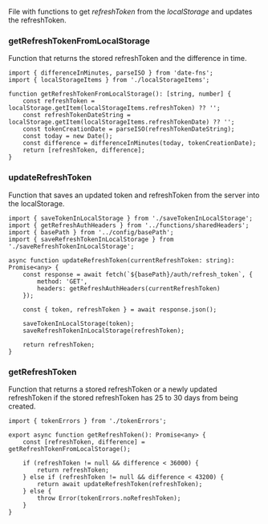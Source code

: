 File with functions to get _refreshToken_ from the _localStorage_ and updates the refreshToken.

### getRefreshTokenFromLocalStorage
Function that returns the stored refreshToken and the difference in time.
```tsx
import { differenceInMinutes, parseISO } from 'date-fns';
import { localStorageItems } from './localStorageItems';

function getRefreshTokenFromLocalStorage(): [string, number] {
    const refreshToken = localStorage.getItem(localStorageItems.refreshToken) ?? '';
    const refreshTokenDateString = localStorage.getItem(localStorageItems.refreshTokenDate) ?? '';
    const tokenCreationDate = parseISO(refreshTokenDateString);
    const today = new Date();
    const difference = differenceInMinutes(today, tokenCreationDate);
    return [refreshToken, difference];
}
```
### updateRefreshToken
Function that saves an updated token and refreshToken from the server into the localStorage.
```tsx
import { saveTokenInLocalStorage } from './saveTokenInLocalStorage';
import { getRefreshAuthHeaders } from '../functions/sharedHeaders';
import { basePath } from '../config/basePath';
import { saveRefreshTokenInLocalStorage } from './saveRefreshTokenInLocalStorage';

async function updateRefreshToken(currentRefreshToken: string): Promise<any> {
    const response = await fetch(`${basePath}/auth/refresh_token`, {
        method: 'GET',
        headers: getRefreshAuthHeaders(currentRefreshToken)
    });

    const { token, refreshToken } = await response.json();

    saveTokenInLocalStorage(token);
    saveRefreshTokenInLocalStorage(refreshToken);

    return refreshToken;
}
```
### getRefreshToken
Function that returns a stored refreshToken or a newly updated refreshToken if the stored refreshToken has 25 to 30 days from being created.

```tsx
import { tokenErrors } from './tokenErrors';

export async function getRefreshToken(): Promise<any> {
    const [refreshToken, difference] = getRefreshTokenFromLocalStorage();

    if (refreshToken != null && difference < 36000) {
        return refreshToken;
    } else if (refreshToken != null && difference < 43200) {
        return await updateRefreshToken(refreshToken);
    } else {
        throw Error(tokenErrors.noRefreshToken);
    }
}
```